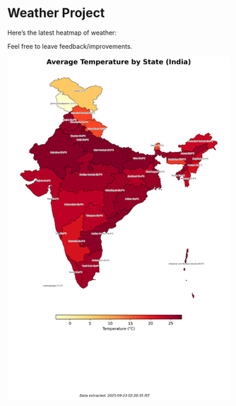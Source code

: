# Weather Project

Here’s the latest heatmap of weather:

Feel free to leave feedback/improvements.

![India Heatmap](docs/assets/india_heatmap.png?v=D1B69D)
